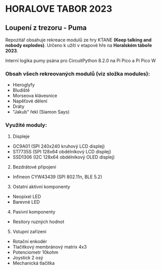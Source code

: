# HORALOVE TABOR 2023
## Loupení z trezoru - Puma

Repozitář obsahuje rekreace modulů ze hry KTANE **(Keep talking and nobody explodes)**.
Určeno k užítí v etapové hře na **Horalském táboře 2023**.

Interní logika pumy psána pro CircuitPython 8.2.0 na Pi Pico a Pi Pico W

### Obsah všech rekreovaných modulů **(viz složka modules)**:
- Hieroglyfy
- Bludiště
- Morseova klávesnice
- Napěťové dělení
- Dráty
- "Jakub" řekl (Siamon Says)

### Využité moduly:
1. Displeje
- GC9A01 (SPI 240x240 kruhový LCD displej)
- ST7735S (SPI 128x64 obdélníkový LCD displej)
- SSD1306 (I2C 128x64 obdélníkový OLED displej)
2. Bezdrátové připojení
- Infineon CYW43439 (SPI 802.11n, BLE 5.2)
3. Ostatní aktivní komponenty
- Neopixel LED
- Barevné LED 
4. Pasivní komponenty
- Resitory ruzných hodnot
5. Vstupní zařízení
- Rotační enkodér 
- Tlačitkový membránový matrix 4x3
- Potenciometr 10kohm
- Joystick 2 osý
- Mechanická tlačítka
